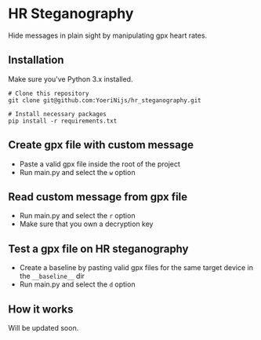 # HR Steganography
Hide messages in plain sight by manipulating gpx heart rates.

## Installation
Make sure you've Python 3.x installed.
```
# Clone this repository
git clone git@github.com:YoeriNijs/hr_steganography.git

# Install necessary packages
pip install -r requirements.txt
```

## Create gpx file with custom message
- Paste a valid gpx file inside the root of the project
- Run main.py and select the `w` option

## Read custom message from gpx file
- Run main.py and select the `r` option
- Make sure that you own a decryption key

## Test a gpx file on HR steganography
- Create a baseline by pasting valid gpx files for the same target device in the `__baseline__` dir
- Run main.py and select the `d` option

## How it works
Will be updated soon.